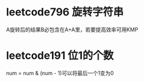 # leetcode796 旋转字符串

A旋转后的结果B必包含在A+A里，若要提高效率可用KMP

# leetcode191 位1的个数
num = num & (num - 1)可以将最后一个1变为0
